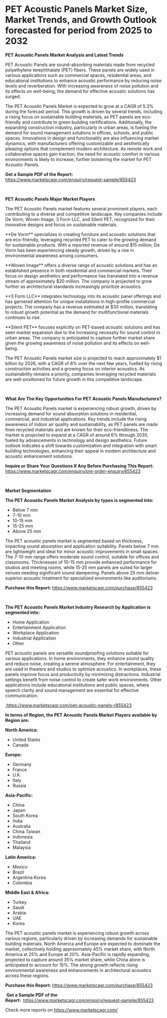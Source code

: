 <p><h1>PET Acoustic Panels Market Size, Market Trends, and Growth Outlook forecasted for period from 2025 to 2032</h1></p><p><strong>PET Acoustic Panels Market Analysis and Latest Trends</strong></p>
<p><p>PET Acoustic Panels are sound-absorbing materials made from recycled polyethylene terephthalate (PET) fibers. These panels are widely used in various applications such as commercial spaces, residential areas, and educational institutions to enhance acoustic performance by reducing noise levels and reverberation. With increasing awareness of noise pollution and its effects on well-being, the demand for effective acoustic solutions has surged.</p><p>The PET Acoustic Panels Market is expected to grow at a CAGR of 5.3% during the forecast period. This growth is driven by several trends, including a rising focus on sustainable building materials, as PET panels are eco-friendly and contribute to green building certifications. Additionally, the expanding construction industry, particularly in urban areas, is fueling the demand for sound management solutions in offices, schools, and public spaces. Innovations in design and functionality are also influencing market dynamics, with manufacturers offering customizable and aesthetically pleasing options that complement modern architecture. As remote work and collaborative spaces gain traction, the need for acoustic comfort in various environments is likely to increase, further bolstering the market for PET Acoustic Panels.</p></p>
<p><strong>Get a Sample PDF of the Report:&nbsp;</strong> <a href="https://www.marketscagr.com/enquiry/request-sample/855423?utm_campaign=2301&utm_medium=2&utm_source=Github&utm_content=ia&utm_term=08022025&utm_id=pet-acoustic-panels">https://www.marketscagr.com/enquiry/request-sample/855423</a></p>
<p>&nbsp;</p>
<p><strong>PET Acoustic Panels Major Market Players</strong></p>
<p><p>The PET Acoustic Panels market features several prominent players, each contributing to a diverse and competitive landscape. Key companies include De Vorm, Woven Image, 3 Form LLC, and Silent PET, recognized for their innovative designs and focus on sustainable materials.</p><p>**De Vorm** specializes in creating furniture and acoustic solutions that are eco-friendly, leveraging recycled PET to cater to the growing demand for sustainable products. With a reported revenue of around $15 million, De Vorm has been experiencing steady growth, driven by a rise in environmental awareness among consumers.</p><p>**Woven Image** offers a diverse range of acoustic solutions and has an established presence in both residential and commercial markets. Their focus on design aesthetics and performance has translated into a revenue stream of approximately $20 million. The company is projected to grow further as architectural standards increasingly prioritize acoustics.</p><p>**3 Form LLC** integrates technology into its acoustic panel offerings and has garnered attention for unique installations in high-profile commercial projects. The company has a revenue estimated at $30 million, translating to robust growth potential as the demand for multifunctional materials continues to rise.</p><p>**Silent PET** focuses explicitly on PET-based acoustic solutions and has seen market expansion due to the increasing necessity for sound control in urban areas. The company is anticipated to capture further market share given the growing awareness of noise pollution and its effects on well-being.</p><p>The PET Acoustic Panels market size is projected to reach approximately $1 billion by 2026, with a CAGR of 8% over the next few years, fuelled by rising construction activities and a growing focus on interior acoustics. As sustainability remains a priority, companies leveraging recycled materials are well-positioned for future growth in this competitive landscape.</p></p>
<p>&nbsp;</p>
<p><strong>What Are The Key Opportunities For PET Acoustic Panels Manufacturers?</strong></p>
<p><p>The PET Acoustic Panels market is experiencing robust growth, driven by increasing demand for sound absorption solutions in residential, commercial, and industrial applications. Key trends include the rising awareness of indoor air quality and sustainability, as PET panels are made from recycled materials and are known for their eco-friendliness. The market is projected to expand at a CAGR of around 6% through 2030, fueled by advancements in technology and design aesthetics. Future outlook indicates a shift towards customization and integration with smart building technologies, enhancing their appeal in modern architecture and acoustic enhancement solutions.</p></p>
<p><strong>Inquire or Share Your Questions If Any Before Purchasing This Report:</strong> <a href="https://www.marketscagr.com/enquiry/pre-order-enquiry/855423?utm_campaign=2301&utm_medium=2&utm_source=Github&utm_content=ia&utm_term=08022025&utm_id=pet-acoustic-panels">https://www.marketscagr.com/enquiry/pre-order-enquiry/855423</a></p>
<p>&nbsp;</p>
<p><strong>Market Segmentation</strong></p>
<p><strong>The PET Acoustic Panels Market Analysis by types is segmented into:</strong></p>
<p><ul><li>Below 7 mm</li><li>7-10 mm</li><li>10-15 mm</li><li>15-25 mm</li><li>Above 25 mm</li></ul></p>
<p><p>The PET acoustic panels market is segmented based on thickness, impacting sound absorption and application suitability. Panels below 7 mm are lightweight and ideal for minor acoustic improvements in small spaces. The 7-10 mm range offers moderate sound control, suitable for offices and classrooms. Thicknesses of 10-15 mm provide enhanced performance for studios and meeting rooms, while 15-25 mm panels are suited for larger venues needing significant sound dampening. Panels above 25 mm deliver superior acoustic treatment for specialized environments like auditoriums.</p></p>
<p><strong>Purchase this Report:&nbsp;</strong><a href="https://www.marketscagr.com/purchase/855423?utm_campaign=2301&utm_medium=2&utm_source=Github&utm_content=ia&utm_term=08022025&utm_id=pet-acoustic-panels">https://www.marketscagr.com/purchase/855423</a></p>
<p>&nbsp;</p>
<p><strong>The PET Acoustic Panels Market Industry Research by Application is segmented into:</strong></p>
<p><ul><li>Home Application</li><li>Entertainment Application</li><li>Workplace Application</li><li>Industrial Application</li><li>Other</li></ul></p>
<p><p>PET acoustic panels are versatile soundproofing solutions suitable for various applications. In home environments, they enhance sound quality and reduce noise, creating a serene atmosphere. For entertainment, they are used in theaters and studios to optimize acoustics. In workplaces, these panels improve focus and productivity by minimizing distractions. Industrial settings benefit from noise control to create safer work environments. Other applications include educational institutions and public spaces, where speech clarity and sound management are essential for effective communication.</p></p>
<p><a href="https://www.marketscagr.com/pet-acoustic-panels-r855423?utm_campaign=2301&utm_medium=2&utm_source=Github&utm_content=ia&utm_term=08022025&utm_id=pet-acoustic-panels">&nbsp;https://www.marketscagr.com/pet-acoustic-panels-r855423</a></p>
<p><strong>In terms of Region, the PET Acoustic Panels Market Players available by Region are:</strong></p>
<p>
    <p> <strong> North America: </strong>
        <ul>
            <li>United States</li>
            <li>Canada</li>
        </ul>
        </p> 
    <p> <strong> Europe: </strong>
        <ul>
            <li>Germany</li>
            <li>France</li>
            <li>U.K.</li>
            <li>Italy</li>
            <li>Russia</li>
        </ul>
        </p> 
    <p> <strong> Asia-Pacific: </strong>
        <ul>
            <li>China</li>
            <li>Japan</li>
            <li>South Korea</li>
            <li>India</li>
            <li>Australia</li>
            <li>China Taiwan</li>
            <li>Indonesia</li>
            <li>Thailand</li>
            <li>Malaysia</li>
        </ul>
        </p> 
    <p> <strong> Latin America: </strong>
        <ul>
            <li>Mexico</li>
            <li>Brazil</li>
            <li>Argentina Korea</li>
            <li>Colombia</li>
        </ul>
        </p> 
    <p> <strong> Middle East & Africa: </strong>
        <ul>
            <li>Turkey</li>
            <li>Saudi</li>
            <li>Arabia</li>
            <li>UAE</li>
            <li>Korea</li>
        </ul>
    </p>
    </p>
<p><p>The PET acoustic panels market is experiencing robust growth across various regions, particularly driven by increasing demands for sustainable building materials. North America and Europe are expected to dominate the market, collectively holding approximately 45% market share, with North America at 25% and Europe at 20%. Asia-Pacific is rapidly expanding, projected to capture around 35% market share, while China alone is anticipated to account for 15%. The strong growth reflects rising environmental awareness and enhancements in architectural acoustics across these regions.</p></p>
<p><strong>Purchase this Report: </strong><a href="https://www.marketscagr.com/purchase/855423?utm_campaign=2301&utm_medium=2&utm_source=Github&utm_content=ia&utm_term=08022025&utm_id=pet-acoustic-panels">https://www.marketscagr.com/purchase/855423</a></p>
<p>&nbsp;<strong>Get a Sample PDF of the Report:&nbsp;&nbsp;</strong><a href="https://www.marketscagr.com/enquiry/request-sample/855423?utm_campaign=2301&utm_medium=2&utm_source=Github&utm_content=ia&utm_term=08022025&utm_id=pet-acoustic-panels">https://www.marketscagr.com/enquiry/request-sample/855423</a></p>
<p><strong></strong></p>
<p>Check more reports on <a href="https://www.marketscagr.com/?utm_campaign=2301&utm_medium=2&utm_source=Github&utm_content=ia&utm_term=08022025&utm_id=pet-acoustic-panels">https://www.marketscagr.com/</a></p>
